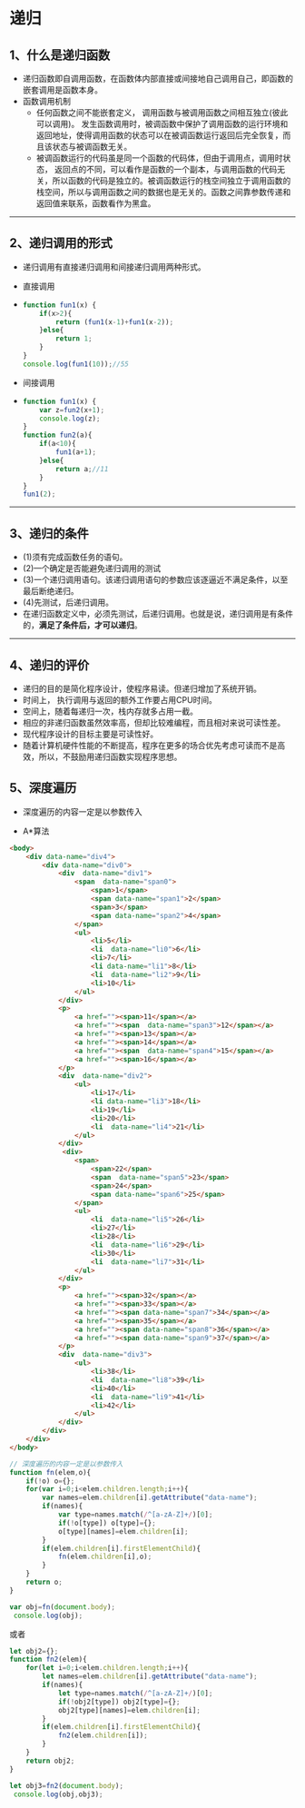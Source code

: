 # 递归

## 1、什么是递归函数

- 递归函数即自调用函数，在函数体内部直接或间接地自己调用自己，即函数的嵌套调用是函数本身。
- 函数调用机制
  - 任何函数之间不能嵌套定义， 调用函数与被调用函数之间相互独立(彼此可以调用)。 发生函数调用时，被调函数中保护了调用函数的运行环境和返回地址，使得调用函数的状态可以在被调函数运行返回后完全恢复，而且该状态与被调函数无关。
  - 被调函数运行的代码虽是同一个函数的代码体，但由于调用点，调用时状态， 返回点的不同，可以看作是函数的一个副本，与调用函数的代码无关，所以函数的代码是独立的。被调函数运行的栈空间独立于调用函数的栈空间，所以与调用函数之间的数据也是无关的。函数之间靠参数传递和返回值来联系，函数看作为黑盒。

---

## 2、递归调用的形式

- 递归调用有直接递归调用和间接递归调用两种形式。
- 直接调用

- ```js
  function fun1(x) {
      if(x>2){
          return (fun1(x-1)+fun1(x-2));
      }else{
          return 1;
      }
  }
  console.log(fun1(10));//55
  ```

- 间接调用

- ```js
  function fun1(x) {
      var z=fun2(x+1);
      console.log(z);
  }
  function fun2(a){
      if(a<10){
          fun1(a+1);
      }else{
          return a;//11
      }
  }
  fun1(2);
  ```

---

## 3、递归的条件

- (1)须有完成函数任务的语句。
- (2)—个确定是否能避免递归调用的测试
- (3)一个递归调用语句。该递归调用语句的参数应该逐逼近不满足条件，以至最后断绝递归。
- (4)先测试，后递归调用。
- 在递归函数定义中，必须先测试，后递归调用。也就是说，递归调用是有条件的，**满足了条件后，才可以递归**。

---

## 4、递归的评价

- 递归的目的是简化程序设计，使程序易读。但递归增加了系统开销。
- 时间上， 执行调用与返回的额外工作要占用CPU时间。
- 空间上，随着每递归一次，栈内存就多占用一截。
- 相应的非递归函数虽然效率高，但却比较难编程，而且相对来说可读性差。
- 现代程序设计的目标主要是可读性好。
- 随着计算机硬件性能的不断提高，程序在更多的场合优先考虑可读而不是高效，所以，不鼓励用递归函数实现程序思想。

## 5、深度遍历

- 深度遍历的内容一定是以参数传入

- A*算法

```html
<body>
    <div data-name="div4">
        <div data-name="div0">
            <div  data-name="div1">
                <span  data-name="span0">
                    <span>1</span>
                    <span data-name="span1">2</span>
                    <span>3</span>
                    <span data-name="span2">4</span>
                </span>
                <ul>
                    <li>5</li>
                    <li  data-name="li0">6</li>
                    <li>7</li>
                    <li data-name="li1">8</li>
                    <li  data-name="li2">9</li>
                    <li>10</li>
                </ul>
            </div>
            <p>
                <a href=""><span>11</span></a>
                <a href=""><span  data-name="span3">12</span></a>
                <a href=""><span>13</span></a>
                <a href=""><span>14</span></a>
                <a href=""><span  data-name="span4">15</span></a>
                <a href=""><span>16</span></a>
            </p>
            <div  data-name="div2">
                <ul>
                    <li>17</li>
                    <li data-name="li3">18</li>
                    <li>19</li>
                    <li>20</li>
                    <li  data-name="li4">21</li>
                </ul>
            </div>
             <div>
                <span>
                    <span>22</span>
                    <span  data-name="span5">23</span>
                    <span>24</span>
                    <span data-name="span6">25</span>
                </span>
                <ul>
                    <li  data-name="li5">26</li>
                    <li>27</li>
                    <li>28</li>
                    <li  data-name="li6">29</li>
                    <li>30</li>
                    <li  data-name="li7">31</li>
                </ul>
            </div>
            <p>
                <a href=""><span>32</span></a>
                <a href=""><span>33</span></a>
                <a href=""><span data-name="span7">34</span></a>
                <a href=""><span>35</span></a>
                <a href=""><span data-name="span8">36</span></a>
                <a href=""><span data-name="span9">37</span></a>
            </p>
            <div  data-name="div3">
                <ul>
                    <li>38</li>
                    <li  data-name="li8">39</li>
                    <li>40</li>
                    <li  data-name="li9">41</li>
                    <li>42</li>
                </ul>
            </div>
        </div>
    </div>
</body>
```

```js
// 深度遍历的内容一定是以参数传入
function fn(elem,o){
    if(!o) o={};
    for(var i=0;i<elem.children.length;i++){
        var names=elem.children[i].getAttribute("data-name");
        if(names){
            var type=names.match(/^[a-zA-Z]+/)[0];
            if(!o[type]) o[type]={};
            o[type][names]=elem.children[i];
        }
        if(elem.children[i].firstElementChild){
            fn(elem.children[i],o);
        }
    }
    return o;
}

var obj=fn(document.body);
 console.log(obj);
```

或者

```js
let obj2={};
function fn2(elem){
    for(let i=0;i<elem.children.length;i++){
        let names=elem.children[i].getAttribute("data-name");
        if(names){
            let type=names.match(/^[a-zA-Z]+/)[0];
            if(!obj2[type]) obj2[type]={};
            obj2[type][names]=elem.children[i];
        }
        if(elem.children[i].firstElementChild){
            fn2(elem.children[i]);
        }
    }
    return obj2;
}

let obj3=fn2(document.body);
 console.log(obj,obj3);
```

